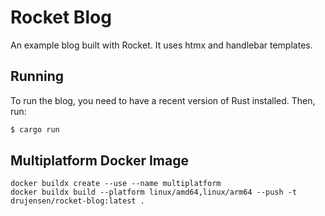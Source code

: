 # Rocket Blog

An example blog built with Rocket.  It uses htmx and handlebar templates.

## Running

To run the blog, you need to have a recent version of Rust installed.  Then, run:

```bash
$ cargo run
```

## Multiplatform Docker Image

```
docker buildx create --use --name multiplatform
docker buildx build --platform linux/amd64,linux/arm64 --push -t drujensen/rocket-blog:latest .
```

